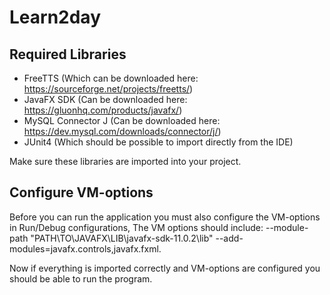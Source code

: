 # Learn2day

## Required Libraries
  - FreeTTS (Which can be downloaded here: https://sourceforge.net/projects/freetts/)
  - JavaFX SDK (Can be downloaded here: https://gluonhq.com/products/javafx/)
  - MySQL Connector J (Can be downloaded here: https://dev.mysql.com/downloads/connector/j/)
  - JUnit4 (Which should be possible to import directly from the IDE)

Make sure these libraries are imported into your project.
 
 ## Configure VM-options
   Before you can run the application you must also configure the VM-options in Run/Debug configurations,
   The VM options should include: --module-path "PATH\TO\JAVAFX\LIB\javafx-sdk-11.0.2\lib" --add-modules=javafx.controls,javafx.fxml.
 
 Now if everything is imported correctly and VM-options are configured you should be able to run the program.
 
